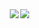 
<title>keep flying</title>


<p align="center">
  <img align="center" src="https://github.com/smallnest/smallnest/raw/master/developer.gif"/>
<img align="center" src="https://github-profile-trophy.vercel.app/?username=smallnest&title=MultipleLang,Star,Follower,Commit,Issue" style="max-width:100%;">
</p>